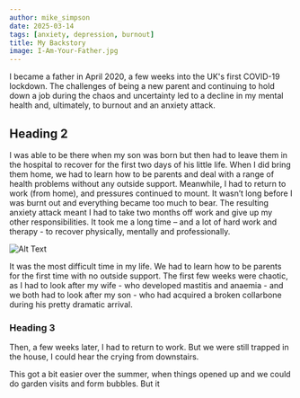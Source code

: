 ```yaml
---
author: mike_simpson
date: 2025-03-14
tags: [anxiety, depression, burnout]
title: My Backstory
image: I-Am-Your-Father.jpg
---
```


I became a father in April 2020, a few weeks into the UK's first COVID-19 lockdown.
The challenges of being a new parent and continuing to hold down a job during the chaos and uncertainty
led to a decline in my mental health and, ultimately, to burnout and an anxiety attack.

## Heading 2

I was able to be there when my son was born but then had to leave them in the hospital to recover for 
the first two days of his little life. When I did bring them home, we had to learn how to be parents 
and deal with a range of health problems without any outside support. Meanwhile, I had to return to work 
(from home), and pressures continued to mount. It wasn’t long before I was burnt out and everything became 
too much to bear. The resulting anxiety attack meant I had to take two months off work and give up my other 
responsibilities. It took me a long time – and a lot of hard work and therapy - to recover 
physically, mentally and professionally.

![Alt Text]({{site.baseurl}}/assets/img/blog/I-Am-Your-Father.jpg)

It was the most difficult time in my life. We had to learn how to be parents for the first time
with no outside support. The first few weeks were chaotic, as I had to look after my wife - who
developed mastitis and anaemia - and we both had to look after my son - who had acquired a broken 
collarbone during his pretty dramatic arrival.  

### Heading 3

Then, a few weeks later, I had to return to work. But we were still trapped in the house,
I could hear the crying from downstairs.

This got a bit easier over the summer, when things opened up and we could do garden visits and form 
bubbles. But it 
